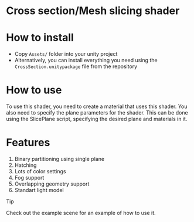 # Cross section/Mesh slicing shader

# How to install
 - Copy `Assets/` folder into your unity project
 - Alternatively, you can install everything you need using the `CrossSection.unitypackage` file from the repository

# How to use
To use this shader, you need to create a material that uses this shader. You also need to specify the plane parameters for the shader. This can be done using the SlicePlane script, specifying the desired plane and materials in it.

# Features
1) Binary partitioning using single plane
2) Hatching
3) Lots of color settings
4) Fog support
5) Overlapping geometry support
6) Standart light model

> [!TIP]
> Check out the example scene for an example of how to use it.